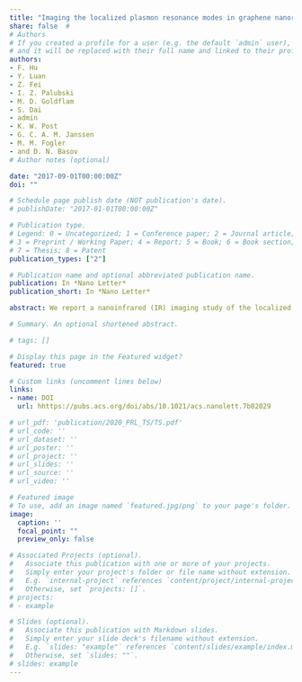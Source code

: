 ```yaml
---
title: "Imaging the localized plasmon resonance modes in graphene nanoribbons"
share: false  # 
# Authors
# If you created a profile for a user (e.g. the default `admin` user), write the username (folder name) here 
# and it will be replaced with their full name and linked to their profile.
authors:
- F. Hu
- Y. Luan
- Z. Fei
- I. Z. Palubski
- M. D. Goldflam
- S. Dai
- admin
- K. W. Post
- G. C. A. M. Janssen
- M. M. Fogler
- and D. N. Basov
# Author notes (optional)

date: "2017-09-01T00:00:00Z"
doi: ""

# Schedule page publish date (NOT publication's date).
# publishDate: "2017-01-01T00:00:00Z"

# Publication type.
# Legend: 0 = Uncategorized; 1 = Conference paper; 2 = Journal article;
# 3 = Preprint / Working Paper; 4 = Report; 5 = Book; 6 = Book section;
# 7 = Thesis; 8 = Patent
publication_types: ["2"]

# Publication name and optional abbreviated publication name.
publication: In *Nano Letter*
publication_short: In *Nano Letter*

abstract: We report a nanoinfrared (IR) imaging study of the localized plasmon resonance modes of graphene nanoribbons (GNRs) using a scattering-type scanning near-field optical microscope (s-SNOM). By comparing the imaging data of GNRs that are aligned parallel and perpendicular to the in-plane component of the excitation laser field, we observed symmetric and asymmetric plasmonic interference fringes, respectively. Theoretical analysis indicates that the asymmetric fringes are formed due to the interplay between the localized surface plasmon resonance (SPR) mode excited by the GNRs and the propagative surface plasmon polariton (SPP) mode launched by the s-SNOM tip. With rigorous simulations, we reproduce the observed fringe patterns and address quantitatively the role of the s-SNOM tip on both the SPR and SPP modes. Furthermore, we have seen real-space signatures of both the dipole and higher-order SPR modes by varying the ribbon width.

# Summary. An optional shortened abstract.

# tags: []

# Display this page in the Featured widget?
featured: true

# Custom links (uncomment lines below)
links:
- name: DOI
  url: hhttps://pubs.acs.org/doi/abs/10.1021/acs.nanolett.7b02029

# url_pdf: 'publication/2020_PRL_TS/TS.pdf'
# url_code: ''
# url_dataset: ''
# url_poster: ''
# url_project: ''
# url_slides: ''
# url_source: ''
# url_video: ''

# Featured image
# To use, add an image named `featured.jpg/png` to your page's folder. 
image:
  caption: ''
  focal_point: ""
  preview_only: false

# Associated Projects (optional).
#   Associate this publication with one or more of your projects.
#   Simply enter your project's folder or file name without extension.
#   E.g. `internal-project` references `content/project/internal-project/index.md`.
#   Otherwise, set `projects: []`.
# projects:
# - example

# Slides (optional).
#   Associate this publication with Markdown slides.
#   Simply enter your slide deck's filename without extension.
#   E.g. `slides: "example"` references `content/slides/example/index.md`.
#   Otherwise, set `slides: ""`.
# slides: example
---
```


